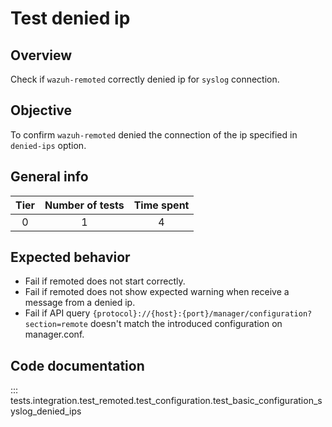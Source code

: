 # Test denied ip 

## Overview 

Check if `wazuh-remoted` correctly denied ip for `syslog` connection.

## Objective

To confirm `wazuh-remoted` denied the connection of the ip specified in `denied-ips` option.

## General info

|Tier | Number of tests | Time spent |
|:--:|:--:|:--:|
| 0 | 1 | 4 |

## Expected behavior

- Fail if remoted does not start correctly.
- Fail if remoted does not show expected warning when receive a message from a denied ip.
- Fail if API query `{protocol}://{host}:{port}/manager/configuration?section=remote` doesn't match 
  the introduced configuration on manager.conf.

## Code documentation

::: tests.integration.test_remoted.test_configuration.test_basic_configuration_syslog_denied_ips
